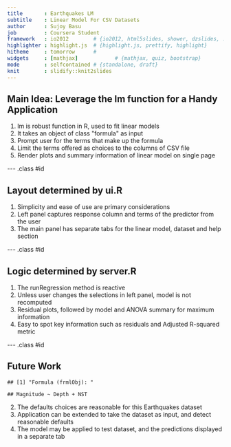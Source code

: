 ```yaml
---
title       : Earthquakes LM
subtitle    : Linear Model For CSV Datasets
author      : Sujoy Basu
job         : Coursera Student
framework   : io2012        # {io2012, html5slides, shower, dzslides, ...}
highlighter : highlight.js  # {highlight.js, prettify, highlight}
hitheme     : tomorrow      # 
widgets     : [mathjax]            # {mathjax, quiz, bootstrap}
mode        : selfcontained # {standalone, draft}
knit        : slidify::knit2slides
---
```


## Main Idea: Leverage the lm function for a Handy Application

1. lm is robust function in R, used to fit linear models
2. It takes an object of class "formula" as input
3. Prompt user for the terms that make up the formula
4. Limit the terms offered as choices to the columns of CSV file
5. Render plots and summary information of linear model on single page

--- .class #id 

## Layout determined by ui.R

1. Simplicity and ease of use are primary considerations
2. Left panel captures response column and terms of the predictor from the user
3. The main panel has separate tabs for the linear model, dataset and help section 

--- .class #id 

## Logic determined by server.R

1. The runRegression method is reactive
2. Unless user changes the selections in left panel, model is not recomputed
3. Residual plots, followed by model and ANOVA summary for maximum information
4. Easy to spot key information such as residuals and Adjusted R-squared metric

--- .class #id 

## Future Work


```
## [1] "Formula (frmlObj): "
```

```
## Magnitude ~ Depth + NST
```

2. The defaults choices are reasonable for this Earthquakes dataset
3. Application can be extended to take the dataset as input, and detect reasonable defaults
4. The model may be applied to test dataset, and the predictions displayed in a separate tab

